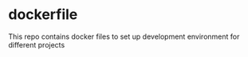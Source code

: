 # dockerfile
This repo contains docker files to set up development environment for different projects
